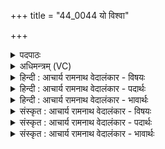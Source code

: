 +++
title = "44_0044 यो विश्वा"

+++
<details><summary>पदपाठः</summary>

यः꣢। वि꣡श्वा꣢꣯। द꣡य꣢꣯ते। व꣡सु꣢꣯। हो꣡ता꣢꣯। म꣣न्द्रः꣢। ज꣡ना꣢꣯नाम्। म꣡धोः꣢꣯। न। पा꣡त्रा꣢꣯। प्र꣣थमा꣢नि꣢। अ꣣स्मै। प्र꣢। स्तो꣡माः꣢꣯। य꣣न्तु। अग्न꣡ये꣢। ४४।
</details>

<details><summary>अधिमन्त्रम् (VC)</summary>

- अग्निः
- सौभरिः काण्वः
- बृहती
- मध्यमः
- आग्नेयं काण्डम्
</details>

<details><summary>हिन्दी : आचार्य रामनाथ वेदालंकार - विषयः</summary>

अगले मन्त्र में परमात्मा को स्तोत्र अर्पित करने के लिए कहा गया है।
</details>

<details><summary>हिन्दी : आचार्य रामनाथ वेदालंकार - पदार्थः</summary>

पदार्थान्वय -  (होता) विविध वस्तुओं और शुभ गुणों का प्रदाता, (जनानाम्) मनुष्यों का (मन्द्रः) आनन्दजनकः (यः) जो परमेश्वर (विश्वा) समस्त (वसु) धनों को (दयते) प्रदान करता है, (अस्मै) ऐसे इस (अग्नये) नायक परमेश्वर के लिए (मधोः) शहद के (प्रथमा) श्रेष्ठ (पात्रा न) पात्रों के समान (स्तोमाः) मेरे स्तोत्र (प्रयन्तु) भली-भाँति पहुँचें ॥१०॥ इस मन्त्र में उपमालङ्कार है ॥१०॥
</details>

<details><summary>हिन्दी : आचार्य रामनाथ वेदालंकार - भावार्थः</summary>

भावार्थ -  जैसे घर में आये हुए विद्वान् अतिथि को मधु, दही, दूध आदि से भरे हुए पात्र सत्कारपूर्वक समर्पित किये जाते हैं, वैसे ही परम दयालु, परोपकारी के लिए भक्तिभाव से भरे हुए स्तोत्र समर्पित करने चाहिएँ ॥१०॥ इस दशति में परमात्मा के गुणवर्णनपूर्वक उससे समृद्धि आदि की याचना की गयी है, अतः इसके विषय की पूर्व दशति के विषय के साथ संगति है ॥ प्रथम प्रपाठक में पूर्व अर्ध की चतुर्थ दशति समाप्त ॥ प्रथम अध्याय में चतुर्थ खण्ड समाप्त ॥
</details>

<details><summary>संस्कृत : आचार्य रामनाथ वेदालंकार - विषयः</summary>

अथ परमात्मने स्तोमान् समर्पयितुमाह।
</details>

<details><summary>संस्कृत : आचार्य रामनाथ वेदालंकार - पदार्थः</summary>

पदार्थान्वय -  (होता) विविधवस्तूनां शुभगुणानां वा दाता, (जनानाम्) मनुष्याणाम् (मन्द्रः) आनन्दजनकः। (मन्दयति) मोदयतीति मन्द्रः। मदि स्तुतिमोदमदस्वप्नकान्तिगतिषु इति धातोः स्फायितञ्चिवञ्चि०’ उ० २।१३ इति रक्। (यः) परमेश्वरः (विश्वा) विश्वानि समस्तानि (वसु) वसूनि धनानि (दयते) ददाति। दय धातुर्दानाद्यनेककर्मा। निरु० ४।१७। (अस्मै) एतादृशाय (अग्नये) नायकाय परमेश्वराय (मधोः२) मधुनः। अत्र लिङ्गव्यत्ययः। (प्रथमानि) श्रेष्ठानि (पात्रा) पात्राणि (न) इव (स्तोमाः) मदीयानि स्तोत्राणि (प्र यन्तु)३ प्रकृष्टतया गच्छन्तु। विश्वा, वसु, पात्रा इति सर्वत्र शेश्छन्दसि बहुलम्।’ अ० ६।१।७० इति जसः शसो वा शेर्लोपः ॥१०॥ अत्रोपमालङ्कारः ॥१०॥
</details>

<details><summary>संस्कृत : आचार्य रामनाथ वेदालंकार - भावार्थः</summary>

भावार्थ -  यथा गृहागताय विदुषेऽतिथये मधुदधिदुग्धादिपूर्णानि पात्राणि ससत्कारं समर्प्यन्ते, तथैव परमदयालवे परोपकारिणे परमात्मने भक्तिभावभरिताः स्तोमाः समर्पणीयाः ॥१०॥ अत्र परमात्मगुणवर्णनपूर्वकं ततः समृद्ध्यादियाचनादेतद्दशत्य- र्थस्य पूर्वदशत्यर्थेन सह सङ्गतिरूह्या ॥ इति प्रथमे प्रपाठके पूर्वार्धे चतुर्थी दशतिः ॥ इति प्रथमेऽध्याये चतुर्थः खण्डः ॥
</details>